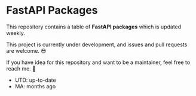 # FastAPI Packages

This repository contains a table of **FastAPI packages** which is updated weekly.

This project is currently under development, and issues and pull requests are welcome. 😎

If you have idea for this repository and want to be a maintainer, feel free to reach me. 👀

* UTD: up-to-date
* MA: months ago
